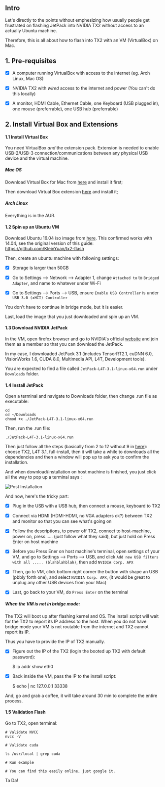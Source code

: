 ## Intro

Let's directly to the points without emphesizing how usually people get frustrated on flashing JetPack into NVIDIA TX2 without access to an actually Ubuntu machine.

Therefore, this is all about how to flash into TX2 with an VM (VirtualBox) on Mac.

## 1. Pre-requisites

- [X] A computer running VirtualBox with access to the internet (eg. Arch Linux, Mac OS)

- [X] NVIDIA TX2 with _wired_ access to the internet and power (You can't do this locally)

- [X] A monitor, HDMI Cable, Ethernet Cable, one Keyboard (USB plugged in), one mouse (preferrable), one USB hub (preferrable)

## 2. Install Virtual Box and Extensions

#### 1.1 Install Virtual Box

You need VirtualBox _and_ the extension pack. Extension is needed to enable USB-2/USB-3 connection/communications between any physical USB device and the virtual machine.

##### Mac OS
Download Virtual Box for Mac from [here](http://download.virtualbox.org/virtualbox/5.1.28/VirtualBox-5.1.28-117968-OSX.dmg) and install it first; 

Then download Virtual Box extension [here](http://download.virtualbox.org/virtualbox/5.1.28/Oracle_VM_VirtualBox_Extension_Pack-5.1.28-117968.vbox-extpack) and install it;

##### Arch Linux

Everything is in the AUR.

#### 1.2 Spin up an Ubuntu VM

Download Ubuntu 16.04 iso image from [here](http://releases.ubuntu.com/16.04/ubuntu-16.04.5-desktop-amd64.iso).
This confirmed works with 14.04, see the original version of this guide: https://github.com/KleinYuan/tx2-flash

Then, create an ubuntu machine with following settings:

- [X] Storage is larger than 50GB

- [X] Go to Settings --> Network --> Adapter 1, change `Attached to` to `Bridged Adapter`, and name to whatever under Wi-Fi

- [X] Go to Settings --> Ports --> USB, ensure `Enable USB Controller` is under `USB 3.0 (xHCI) Controller`

You don't have to continue in bridge mode, but it is easier.

Last, load the image that you just downloaded and spin up an VM.

#### 1.3 Download NVIDIA JetPack

In the VM, open firefox browser and go to NVIDIA's official [website](https://developer.nvidia.com/embedded/jetpack) and join them as a member so that you can download the JetPack.

In my case, I downloaded JetPack 3.1 (includes TensorRT2.1, cuDNN 6.0, VisionWorks 1.6, CUDA 8.0, Multimedia API, L4T, Development tools).

You are expected to find a file called `JetPack-L4T-3.1-linux-x64.run` under `Downloads` folder.

#### 1.4 Install JetPack

Open a terminal and navigate to Downloads folder, then change .run file as executable:

```
cd
cd ~/Downloads
chmod +x ./JetPack-L4T-3.1-linux-x64.run
```

Then, run the .run file:

```
./JetPack-L4T-3.1-linux-x64.run

```

Then just follow all the steps (basically from 2 to 12 without 9 in [here](http://docs.nvidia.com/jetpack-l4t/2_1/content/developertools/mobile/jetpack/jetpack_l4t/2.0/jetpack_l4t_install.htm)): choose TX2, L4T 3.1, full-install, then it will take a while to downloads all the dependencies and then a window will pop up to ask you to confirm the installation.

And when download/installation on host machine is finished, you just click all the way to pop up a terminal says : 

![Post Installation](http://docs.nvidia.com/jetpack-l4t/2_1/content/developertools/mobile/jetpack/images/jetpack_l4t_force_recovery_mode.001_600x364.png)


And now, here's the tricky part:

- [X] Plug in the USB with a USB hub, then connect a mouse, keyboard to TX2

- [X] Connect via HDMI (HDMI-HDMI, no VGA adapters ok?) between TX2 and monitor so that you can see what's going on

- [X] Follow the descriptions, to power off TX2, connect to host-machine, power on, press ..... (just follow what they said), but just hold on Press Enter on host machine 

- [X] Before you Press Ener on host machine's terminal, open settings of your VM, and go to Settings --> Ports --> USB, and click `Add new USB filters with all ..... (blahblahblah)`, then add `NVIDIA Corp. APX`

- [X] Then, go to VM, click bottom right corner the button with shape an USB (pbbly forth one), and select `NVIDIA Corp. APX`, (it would be great to unplug any other USB devices from your Mac)

- [X] Last, go back to your VM, do `Press Enter` on the terminal


##### When the VM is not in bridge mode:

The TX2 will boot up after flashing kernel and OS. The install script will wait for the TX2 to report its IP address to the host. When you do not have bridge mode your VM is not routable from the internet and TX2 cannot report its IP.

Thus you have to provide the IP of TX2 manually.

- [X] Figure out the IP of the TX2 (login the booted up TX2 with default password):
  
  $ ip addr show eth0

- [X] Back inside the VM, pass the IP to the install script:

  $ echo <IP-of-TX2-target> | nc 127.0.0.1 33338
  
And, go and grab a coffee, it will take around 30 min to complete the entire process.

#### 1.5 Validation Flash

Go to TX2, open terminal:

```
# Validate NVCC
nvcc -V

# Validate cuda

ls /usr/local | grep cuda

# Run example

# You can find this easily online, just google it.
```

Ta Da!
